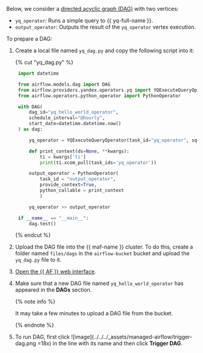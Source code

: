 Below, we consider a [directed acyclic graph (DAG)](../../../managed-airflow/concepts/index.md#about-the-service) with two vertices:
* `yq_operator`: Runs a simple query to {{ yq-full-name }}.
* `output_operator`: Outputs the result of the `yq_operator` vertex execution.

To prepare a DAG:

1. Create a local file named `yq_dag.py` and copy the following script into it:

   {% cut "yq_dag.py" %}

   ```python
    import datetime

    from airflow.models.dag import DAG
    from airflow.providers.yandex.operators.yq import YQExecuteQueryOperator
    from airflow.operators.python_operator import PythonOperator

    with DAG(
        dag_id="yq_hello_world_operator",
        schedule_interval="@hourly",
        start_date=datetime.datetime.now()
    ) as dag:

        yq_operator = YQExecuteQueryOperator(task_id="yq_operator", sql="SELECT 'Hello, world!'")

        def print_context(ds=None, **kwargs):
            ti = kwargs['ti']
            print(ti.xcom_pull(task_ids='yq_operator'))

        output_operator = PythonOperator(
            task_id = "output_operator",
            provide_context=True,
            python_callable = print_context
            )

        yq_operator >> output_operator

    if __name__ == "__main__":
        dag.test()
   ```

   {% endcut %}

1. Upload the DAG file into the {{ maf-name }} cluster. To do this, create a folder named `files/dags` in the `airflow-bucket` bucket and upload the `yq_dag.py` file to it.
1. [Open the {{ AF }} web interface](../../../managed-airflow/operations/af-interfaces.md#web-gui).
1. Make sure that a new DAG file named `yq_hello_world_operator` has appeared in the **DAGs** section.

   {% note info %}

   It may take a few minutes to upload a DAG file from the bucket.

   {% endnote %}

1. To run DAG, first click ![image](../../../_assets/managed-airflow/trigger-dag.png =18x) in the line with its name and then click **Trigger DAG**.